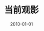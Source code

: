 ---
title: 当前观影
date: 2010-01-01
menu:
  main:
    identifier: film
    parent: record
    name: 当前观影
    weight: -3
---